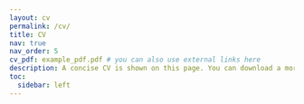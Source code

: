 ```yaml
---
layout: cv
permalink: /cv/
title: CV
nav: true
nav_order: 5
cv_pdf: example_pdf.pdf # you can also use external links here
description: A concise CV is shown on this page. You can download a more comprehensive CV as a PDF file.
toc:
  sidebar: left
---
```

